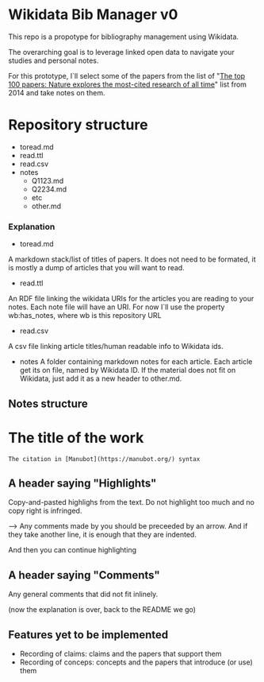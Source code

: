 # Wikidata Bib Manager v0

This repo is a propotype for bibliography management using Wikidata. 

The overarching goal is to leverage linked open data to navigate your studies and personal notes. 

For this prototype, I`ll select some of the papers from the list of "[The top 100 papers:
Nature explores the most-cited research of all time](https://www.nature.com/news/the-top-100-papers-1.16224)" list from 2014 and take notes on them. 

# Repository structure

- toread.md
- read.ttl
- read.csv
- notes
    - Q1123.md
    - Q2234.md
    - etc
    - other.md

### Explanation

- toread.md

A markdown stack/list of titles of papers. It does not need to be formated, it is mostly a dump of articles that you will want to read.

- read.ttl

An RDF file linking the wikidata URIs for the articles you are reading to your notes. 
Each note file will have an URI. For now I`ll use the property wb:has_notes, where wb is this repository URL

- read.csv 

A csv file linking article titles/human readable info to Wikidata ids.

- notes
A folder containing markdown notes for each article. Each article get its on file, named by Wikidata ID. 
If the material does not fit on Wikidata, just add it as a new header to other.md.

## Notes structure

# The title of the work
    The citation in [Manubot](https://manubot.org/) syntax

## A header saying "Highlights"

Copy-and-pasted highlighs from the text. Do not highlight too much and no copy right is infringed. 

--> Any comments made by you should be preceeded by an arrow. And
    if they take another line, it is enough that they are indented.

And then you can continue highlighting

## A header saying "Comments"
Any general comments that did not fit inlinely. 

(now the explanation is over, back to the README we go)

## Features yet to be implemented
- Recording of claims: claims and the papers that support them
- Recording of conceps: concepts and the papers that introduce (or use) them 


